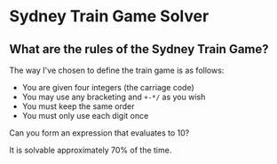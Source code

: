 # Sydney Train Game Solver

## What are the rules of the Sydney Train Game?

The way I've chosen to define the train game is as follows:
* You are given four integers (the carriage code)
* You may use any bracketing and `+-*/` as you wish
* You must keep the same order
* You must only use each digit once

Can you form an expression that evaluates to 10?

It is solvable approximately 70% of the time.